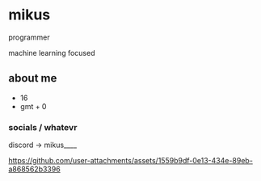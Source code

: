 # mikus
programmer

machine learning focused

## about me 
- 16
- gmt + 0

### socials / whatevr
discord -> mikus____

https://github.com/user-attachments/assets/1559b9df-0e13-434e-89eb-a868562b3396

